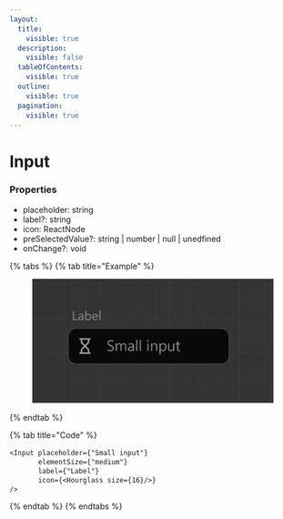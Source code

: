 ```yaml
---
layout:
  title:
    visible: true
  description:
    visible: false
  tableOfContents:
    visible: true
  outline:
    visible: true
  pagination:
    visible: true
---
```


# Input

### Properties

* placeholder: string
* label?: string
* icon: ReactNode
* preSelectedValue?: string | number | null | unedfined
* onChange?: void



{% tabs %}
{% tab title="Example" %}
<figure><img src="../.gitbook/assets/image (1) (1).png" alt=""><figcaption></figcaption></figure>
{% endtab %}

{% tab title="Code" %}
```tsx
<Input placeholder={"Small input"}
       elementSize={"medium"}
       label={"Label"}
       icon={<Hourglass size={16}/>}
/>
```
{% endtab %}
{% endtabs %}
